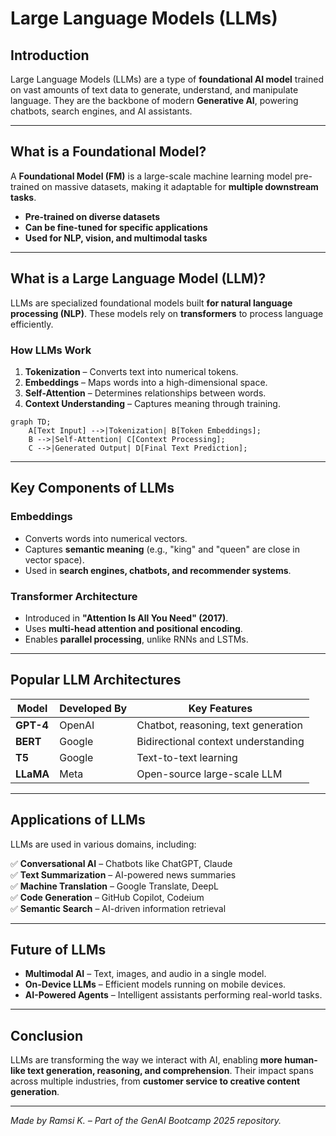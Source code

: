 # Large Language Models (LLMs)  

## Introduction

Large Language Models (LLMs) are a type of **foundational AI model** trained on vast amounts of text data to generate, understand, and manipulate language. They are the backbone of modern **Generative AI**, powering chatbots, search engines, and AI assistants.  

---

## What is a Foundational Model?

A **Foundational Model (FM)** is a large-scale machine learning model pre-trained on massive datasets, making it adaptable for **multiple downstream tasks**.  

* **Pre-trained on diverse datasets**  
* **Can be fine-tuned for specific applications**  
* **Used for NLP, vision, and multimodal tasks**  

---

## What is a Large Language Model (LLM)?

LLMs are specialized foundational models built **for natural language processing (NLP)**. These models rely on **transformers** to process language efficiently.  

### How LLMs Work

1. **Tokenization** – Converts text into numerical tokens.  
2. **Embeddings** – Maps words into a high-dimensional space.  
3. **Self-Attention** – Determines relationships between words.  
4. **Context Understanding** – Captures meaning through training.  

``` mermaid  
graph TD;  
    A[Text Input] -->|Tokenization| B[Token Embeddings];  
    B -->|Self-Attention| C[Context Processing];  
    C -->|Generated Output| D[Final Text Prediction];  
```

---

## Key Components of LLMs

### Embeddings

* Converts words into numerical vectors.  
* Captures **semantic meaning** (e.g., "king" and "queen" are close in vector space).  
* Used in **search engines, chatbots, and recommender systems**.  

### Transformer Architecture

* Introduced in **"Attention Is All You Need" (2017)**.  
* Uses **multi-head attention and positional encoding**.  
* Enables **parallel processing**, unlike RNNs and LSTMs.  

---

## Popular LLM Architectures

| **Model** | **Developed By** | **Key Features** |  
|----------|----------------|----------------|  
| **GPT-4** | OpenAI | Chatbot, reasoning, text generation |  
| **BERT** | Google | Bidirectional context understanding |  
| **T5** | Google | Text-to-text learning |  
| **LLaMA** | Meta | Open-source large-scale LLM |  

---

## Applications of LLMs

LLMs are used in various domains, including:  

✅ **Conversational AI** – Chatbots like ChatGPT, Claude  
✅ **Text Summarization** – AI-powered news summaries  
✅ **Machine Translation** – Google Translate, DeepL  
✅ **Code Generation** – GitHub Copilot, Codeium  
✅ **Semantic Search** – AI-driven information retrieval  

---

## Future of LLMs

* **Multimodal AI** – Text, images, and audio in a single model.  
* **On-Device LLMs** – Efficient models running on mobile devices.  
* **AI-Powered Agents** – Intelligent assistants performing real-world tasks.  

---

## Conclusion

LLMs are transforming the way we interact with AI, enabling **more human-like text generation, reasoning, and comprehension**. Their impact spans across multiple industries, from **customer service to creative content generation**.  

---
*Made by Ramsi K. – Part of the GenAI Bootcamp 2025 repository.*
